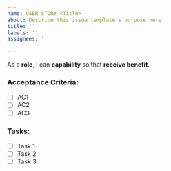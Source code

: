 ```yaml
---
name: USER STORY <Title>
about: Describe this issue template's purpose here.
title: ''
labels: ''
assignees: ''

---
```


As a **role**, I can **capability** so that **receive benefit**.
	
### Acceptance Criteria:
- [ ] AC1
- [ ] AC2
- [ ] AC3

### Tasks:
- [ ] Task 1
- [ ] Task 2
- [ ] Task 3
